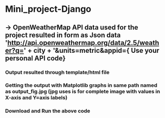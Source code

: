 # Mini_project-Django

## -> OpenWeatherMap API data used for the project resulted in form as Json data 'http://api.openweathermap.org/data/2.5/weather?q=' + city + '&units=metric&appid={         Use your personal API code}
### Output resulted through template/html file 
### Getting the output with Matplotlib graphs in same path named as output_fig.jpg (jpg uses is for complete image with values in X-axis and Y=axis labels)
### Download and Run the above code 
